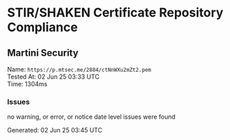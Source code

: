 # STIR/SHAKEN Certificate Repository Compliance

## Martini Security

Name: `https://p.mtsec.me/2884/ctNnWXu2mZt2.pem`\
Tested At: 02 Jun 25 03:33 UTC\
Time: 1304ms

### Issues

no warning, or error, or notice date level issues were found

Generated: 02 Jun 25 03:45 UTC